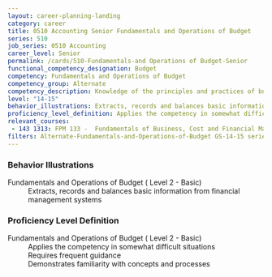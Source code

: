```yaml
---
layout: career-planning-landing
category: career
title: 0510 Accounting Senior Fundamentals and Operations of Budget
series: 510
job_series: 0510 Accounting
career_level: Senior
permalink: /cards/510-Fundamentals-and Operations of Budget-Senior
functional_competency_designation: Budget
competency: Fundamentals and Operations of Budget
competency_group: Alternate
competency_description: Knowledge of the principles and practices of budget administration and analysis; including preparing, justifying, reporting on, and executing the budget; and the relationships among program, budget, accounting, and reporting systems
level: "14-15"
behavior_illustrations: Extracts, records and balances basic information from financial management systems
proficiency_level_definition: Applies the competency in somewhat difficult situations ? Requires frequent guidance ? Demonstrates familiarity with concepts and processes
relevant_courses: 
 - 143 1313: FPM 133 -  Fundamentals of Business, Cost and Financial Management, Learning Tree
filters: Alternate-Fundamentals-and-Operations-of-Budget GS-14-15 series-0510
---
```


<div class="desktop:grid-col-6 margin-y-205">
  <div class="border-top-05 bg-white padding-2 shadow-5 height-full members-hover border-1px border-gray-30 border-top-orange radius-lg">
    <h3>Behavior Illustrations</h3>
    <dl class="text-base"><dt>Fundamentals and Operations of Budget ( Level 2 - Basic)</dt><dd>Extracts, records and balances basic information from financial management systems</dd></dl>
  </div>
</div>
<div class="desktop:grid-col-6 margin-y-205">
  <div class="border-top-05 bg-white padding-2 shadow-5 height-full members-hover border-1px border-gray-30 border-top-orange radius-lg">
    <h3>Proficiency Level Definition</h3>
    <dl class="text-base"><dt>Fundamentals and Operations of Budget ( Level 2 - Basic)</dt><dd>Applies the competency in somewhat difficult situations </dd><dd> Requires frequent guidance </dd><dd> Demonstrates familiarity with concepts and processes</dd></dl>
  </div>
</div>